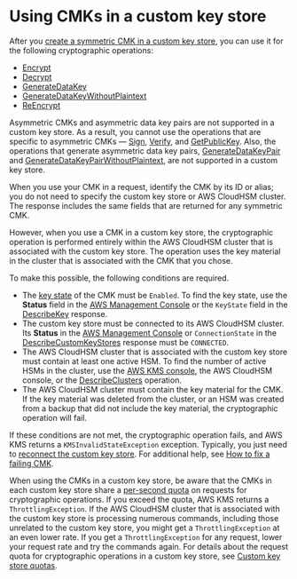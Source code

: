# Using CMKs in a custom key store<a name="use-cmk-keystore"></a>

After you [create a symmetric CMK in a custom key store](create-cmk-keystore.md), you can use it for the following cryptographic operations:
+ [Encrypt](https://docs.aws.amazon.com/kms/latest/APIReference/API_Encrypt.html)
+ [Decrypt](https://docs.aws.amazon.com/kms/latest/APIReference/API_Decrypt.html)
+ [GenerateDataKey](https://docs.aws.amazon.com/kms/latest/APIReference/API_GenerateDataKey.html)
+ [GenerateDataKeyWithoutPlaintext](https://docs.aws.amazon.com/kms/latest/APIReference/API_GenerateDataKeyWithoutPlaintext.html)
+ [ReEncrypt](https://docs.aws.amazon.com/kms/latest/APIReference/API_ReEncrypt.html)

Asymmetric CMKs and asymmetric data key pairs are not supported in a custom key store\. As a result, you cannot use the operations that are specific to asymmetric CMKs — [Sign](https://docs.aws.amazon.com/kms/latest/APIReference/API_Sign.html), [Verify](https://docs.aws.amazon.com/kms/latest/APIReference/API_Verify.html), and [GetPublicKey](https://docs.aws.amazon.com/kms/latest/APIReference/API_GetPublicKey.html)\. Also, the operations that generate asymmetric data key pairs, [GenerateDataKeyPair](https://docs.aws.amazon.com/kms/latest/APIReference/API_GenerateDataKeyPair.html) and [GenerateDataKeyPairWithoutPlaintext](https://docs.aws.amazon.com/kms/latest/APIReference/API_GenerateDataKeyPairWithoutPlaintext.html), are not supported in a custom key store\.

When you use your CMK in a request, identify the CMK by its ID or alias; you do not need to specify the custom key store or AWS CloudHSM cluster\. The response includes the same fields that are returned for any symmetric CMK\.

However, when you use a CMK in a custom key store, the cryptographic operation is performed entirely within the AWS CloudHSM cluster that is associated with the custom key store\. The operation uses the key material in the cluster that is associated with the CMK that you chose\.

To make this possible, the following conditions are required\.
+ The [key state](key-state.md) of the CMK must be `Enabled`\. To find the key state, use the **Status** field in the [AWS Management Console](view-cmk-keystore.md) or the `KeyState` field in the [DescribeKey](https://docs.aws.amazon.com/kms/latest/APIReference/API_DescribeKey.html) response\.
+ The custom key store must be connected to its AWS CloudHSM cluster\. Its **Status** in the [AWS Management Console](view-keystore.md) or `ConnectionState` in the [DescribeCustomKeyStores](https://docs.aws.amazon.com/kms/latest/APIReference/API_DescribeCustomKeyStores.html) response must be `CONNECTED`\.
+ The AWS CloudHSM cluster that is associated with the custom key store must contain at least one active HSM\. To find the number of active HSMs in the cluster, use the [AWS KMS console](view-keystore.md), the AWS CloudHSM console, or the [DescribeClusters](https://docs.aws.amazon.com/cloudhsm/latest/APIReference/API_DescribeClusters.html) operation\.
+ The AWS CloudHSM cluster must contain the key material for the CMK\. If the key material was deleted from the cluster, or an HSM was created from a backup that did not include the key material, the cryptographic operation will fail\.

If these conditions are not met, the cryptographic operation fails, and AWS KMS returns a `KMSInvalidStateException` exception\. Typically, you just need to [reconnect the custom key store](disconnect-keystore.md)\. For additional help, see [How to fix a failing CMK](fix-keystore.md#fix-cmk-failed)\.

When using the CMKs in a custom key store, be aware that the CMKs in each custom key store share a [per\-second quota](requests-per-second.md#rps-key-stores) on requests for cryptographic operations\. If you exceed the quota, AWS KMS returns a `ThrottlingException`\. If the AWS CloudHSM cluster that is associated with the custom key store is processing numerous commands, including those unrelated to the custom key store, you might get a `ThrottlingException` at an even lower rate\. If you get a `ThrottlingException` for any request, lower your request rate and try the commands again\. For details about the request quota for cryptographic operations in a custom key store, see [Custom key store quotas](requests-per-second.md#rps-key-stores)\.
